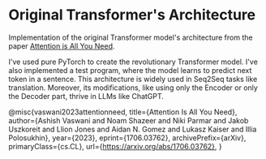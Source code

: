 # Original Transformer's Architecture

Implementation of the original Transformer model's architecture from the paper <a href='https://arxiv.org/abs/1706.03762'>Attention is All You Need</a>. 

I've used pure PyTorch to create the revolutionary Transformer model. I've also implemented a test program, where the model learns to predict next token in a sentence. This architecture is widely used in Seq2Seq tasks like translation. Moreover, its modifications, like using only the Encoder or only the Decoder part, thrive in LLMs like ChatGPT.


@misc{vaswani2023attentionneed,
      title={Attention Is All You Need}, 
      author={Ashish Vaswani and Noam Shazeer and Niki Parmar and Jakob Uszkoreit and Llion Jones and Aidan N. Gomez and Lukasz Kaiser and Illia Polosukhin},
      year={2023},
      eprint={1706.03762},
      archivePrefix={arXiv},
      primaryClass={cs.CL},
      url={https://arxiv.org/abs/1706.03762}, 
}
